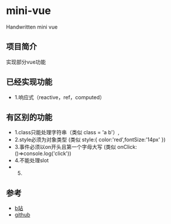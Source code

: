 # mini-vue
Handwritten mini vue
## 项目简介
  实现部分vue功能
## 已经实现功能
- 1.响应式（reactive，ref，computed）
## 有区别的功能
- 1.class只能处理字符串（类似 class = 'a b'）,
- 2.style必须为对象类型 (类似 style:{ color:'red',fontSize:'14px' })
- 3.事件必须以on开头且第一个字母大写 (类似 onClick:()=>console.log('click'))
- 4.不能处理slot
- 5.
## 参考
- [b站](https://www.bilibili.com/video/BV1564y1s7s5/?spm_id_from=333.337.search-card.all.click)
- [github](https://github.com/leaon4/mini-vue)

